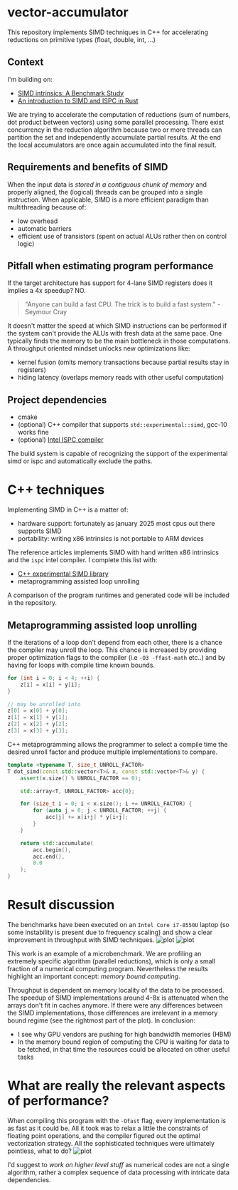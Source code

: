 # vector-accumulator
This repository implements SIMD techniques in C++ for accelerating reductions on primitive types (float, double, int, ...)


## Context
I'm building on:
  * [SIMD intrinsics: A Benchmark Study](https://ishuah.com/2021/12/19/a-benchmark-study-simd-intrinsics/)
  * [An introduction to SIMD and ISPC in Rust](https://state.smerity.com/smerity/state/01E8RNH7HRRJT2A63NSX3N6SP1)

We are trying to accelerate the computation of reductions (sum of numbers, dot product between vectors) using some parallel processing. There exist concurrency in the reduction algorithm because two or more threads can partition the set and independently accumulate partial results. At the end the local accumulators are once again accumulated into the final result.


## Requirements and benefits of SIMD
When the input data is *stored in a contiguous chunk of memory* and properly aligned, the (logical) threads can be grouped into a single instruction. When applicable, SIMD is a more efficient paradigm than multithreading because of:
  * low overhead
  * automatic barriers
  * efficient use of transistors (spent on actual ALUs rather then on control logic)


## Pitfall when estimating program performance
If the target architecture has support for 4-lane SIMD registers does it implies a 4x speedup? NO.
>"Anyone can build a fast CPU. The trick is to build a fast system." - Seymour Cray

It doesn't matter the speed at which SIMD instructions can be performed if the system can't provide the ALUs with fresh data at the same pace. One typically finds the memory to be the main bottleneck in those computations. A throughput oriented mindset unlocks new optimizations like:
  * kernel fusion (omits memory transactions because partial results stay in registers)
  * hiding latency (overlaps memory reads with other useful computation)


## Project dependencies
  * cmake
  * (optional) C++ compiler that supports `std::experimental::simd`, gcc-10 works fine
  * (optional) [Intel ISPC compiler](https://github.com/ispc/ispc)

The build system is capable of recognizing the support of the experimental simd or ispc and automatically exclude the paths.


# C++ techniques
Implementing SIMD in C++ is a matter of:
  * hardware support: fortunately as january 2025 most cpus out there supports SIMD
  * portability: writing x86 intrinsics is not portable to ARM devices

The reference articles implements SIMD with hand written x86 intrinsics and the `ispc` intel compiler. I complete this list with:
  * [C++ experimental SIMD library](https://en.cppreference.com/w/cpp/experimental/simd)
  * metaprogramming assisted loop unrolling

A comparison of the program runtimes and generated code will be included in the repository.


## Metaprogramming assisted loop unrolling
If the iterations of a loop don't depend from each other, there is a chance the compiler may unroll the loop. This chance is increased by providing proper optimization flags to the compiler (i.e `-O3 -ffast-math` etc..) and by having for loops with compile time known bounds.

```c
for (int i = 0; i < 4; ++i) {
    z[i] = x[i] + y[i];
}

// may be unrolled into
z[0] = x[0] + y[0];
z[1] = x[1] + y[1];
z[2] = x[2] + y[2];
z[3] = x[3] + y[3];
```

C++ metaprogramming allows the programmer to select a compile time the desired unroll factor and produce multiple implementations to compare.

```c++
template <typename T, size_t UNROLL_FACTOR>
T dot_simd(const std::vector<T>& x, const std::vector<T>& y) {
    assert(x.size() % UNROLL_FACTOR == 0);

	std::array<T, UNROLL_FACTOR> acc{0};

	for (size_t i = 0; i < x.size(); i += UNROLL_FACTOR) {
		for (auto j = 0; j < UNROLL_FACTOR; ++j) {
			acc[j] += x[i+j] * y[i+j];
		}
	}

	return std::accumulate(
		acc.begin(),
		acc.end(),
		0.0
	);
}
```

# Result discussion
The benchmarks have been executed on an `Intel Core i7-8550U` laptop (so some instability is present due to frequency scaling) and show a clear improvement in throughput with SIMD techniques.
![plot](./img/intel-i7-dot-throughput.png)
![plot](./img/intel-i7-dot-speedup.png)

This work is an example of a microbenchmark. We are profiling an extremely specific algorithm (parallel reductions), which is only a small fraction of a numerical computing program. Nevertheless the results highlight an important concept: *memory bound computing*.

Throughput is dependent on memory locality of the data to be processed. The speedup of SIMD implementations around 4-8x is attenuated when the arrays don't fit in caches anymore. If there were any differences between the SIMD implementations, those differences are irrelevant in a memory bound regime (see the rightmost part of the plot). In conclusion:
  * I see why GPU vendors are pushing for high bandwidth memories (HBM)
  * In the memory bound region of computing the CPU is waiting for data to be fetched, in that time the resources could be allocated on other useful tasks

# What are really the relevant aspects of performance?
When compiling this program with the `-Ofast` flag, every implementation is as fast as it could be. All it took was to relax a little the constraints of floating point operations, and the compiler figured out the optimal vectorization strategy. All the sophisticated techniques were ultimately pointless, what to do?
![plot](./img/ofast_double_heap_memory_throughput.png)

I'd suggest to *work on higher level stuff* as numerical codes are not a single algorithm, rather a complex sequence of data processing with intricate data dependencies.

